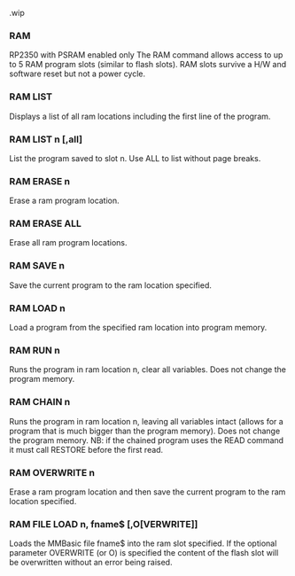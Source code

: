 .wip


### RAM

RP2350 with PSRAM enabled only The RAM command allows access to up to 5 RAM program slots (similar to flash slots). RAM slots survive a H/W and software reset but not a power cycle.

### RAM LIST

Displays a list of all ram locations including the first line of the program.

### RAM LIST n [,all]

List the program saved to slot n. Use ALL to list without page breaks.

### RAM ERASE n

Erase a ram program location.

### RAM ERASE ALL

Erase all ram program locations.

### RAM SAVE n

Save the current program to the ram location specified.

### RAM LOAD n

Load a program from the specified ram location into program memory.

### RAM RUN n

Runs the program in ram location n, clear all variables. Does not change the program memory.

### RAM CHAIN n

Runs the program in ram location n, leaving all variables intact (allows for a program that is much bigger than the program memory). Does not change the program memory. NB: if the chained program uses the READ command it must call RESTORE before the first read.

### RAM OVERWRITE n

Erase a ram program location and then save the current program to the ram location specified.

### RAM FILE LOAD n, fname$ [,O[VERWRITE]]

Loads the MMBasic file fname$ into the ram slot specified. If the optional parameter OVERWRITE (or O) is specified the content of the flash slot will be overwritten without an error being raised.